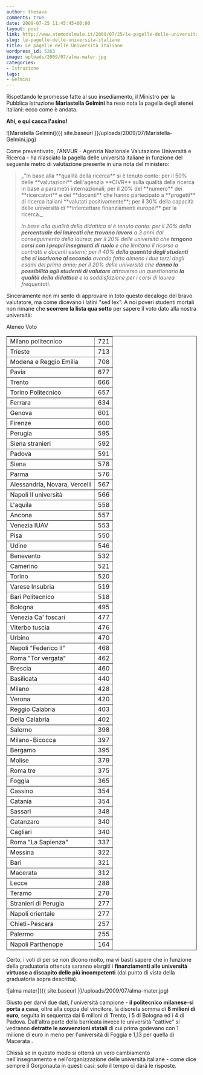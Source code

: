 ```yaml
---
author: thesave
comments: true
date: 2009-07-25 11:45:45+00:00
layout: post
link: http://www.atomodelmale.it/2009/07/25/le-pagelle-delle-universita-italiane/
slug: le-pagelle-delle-universita-italiane
title: Le pagelle delle Università Italiane
wordpress_id: 5263
image: uploads/2009/07/alma-mater.jpg
categories:
- Istruzione
tags:
- Gelmini
---
```


Rispettando le promesse fatte al suo insediamento, il Ministro per la Pubblica Istruzione **Mariastella Gelmini** ha reso nota la pagella degli atenei italiani: ecco come è andata.

**Ahi, e qui casca l'asino!**

![Maristella Gelmini]({{ site.baseurl }}/uploads/2009/07/Maristella-Gelmini.jpg)

Come preventivato, l'ANVUR - Agenzia Nazionale Valutazione Università e Ricerca - ha rilasciato la pagella delle università italiane in funzione del seguente metro di valutazione presente in una nota del ministero:

<blockquote>_"In base alla **qualità della ricerca** si è tenuto conto: per il 50% delle **valutazioni** dell'agenzia **CIVR** sulla qualità della ricerca in base a parametri internazionali; per il 20% del **numero** dei **ricercatori** e dei **docenti** che hanno partecipato a **progetti** di ricerca italiani **valutati  positivamente**; per il 30% della capacità delle università di **intercettare  finanziamenti  europei** per la ricerca._

_In base alla qualità della didattica si è tenuto conto: per il 20% della **percentuale  dei  laureati  che trovano lavoro** a 3 anni dal conseguimento della laurea; per il 20% delle università che **tengono corsi con i propri insegnanti di ruolo** e che limitano il ricorso a contratti e docenti esterni; per il 40% **della quantità degli studenti che si iscrivono al secondo** avendo fatto almeno i due terzi degli esami del primo anno; per il 20% delle università che **danno la possibilità agli studenti di valutare** attraverso un questionario **la qualità della didattica** e la soddisfazione per i corsi di laurea frequentati._</blockquote>

Sinceramente non mi sento di approvare in toto questo decalogo del bravo valutatore, ma come dicevano i latini "sed lex". A noi poveri studenti mortali non rimane che **scorrere la lista qua sotto** per sapere il voto dato alla nostra università:

<table style="margin-left: auto; margin-right: auto;" border="1" >
<tbody >
<tr >
Ateneo
Voto
</tr>
<tr >

<td >Milano politecnico
</td>

<td >721
</td>
</tr>
<tr >

<td >Trieste
</td>

<td >713
</td>
</tr>
<tr >

<td >Modena e Reggio Emilia
</td>

<td >708
</td>
</tr>
<tr >

<td >Pavia
</td>

<td >677
</td>
</tr>
<tr >

<td >Trento
</td>

<td >666
</td>
</tr>
<tr >

<td >Torino Politecnico
</td>

<td >657
</td>
</tr>
<tr >

<td >Ferrara
</td>

<td >634
</td>
</tr>
<tr >

<td >Genova
</td>

<td >601
</td>
</tr>
<tr >

<td >Firenze
</td>

<td >600
</td>
</tr>
<tr >

<td >Perugia
</td>

<td >595
</td>
</tr>
<tr >

<td >Siena stranieri
</td>

<td >592
</td>
</tr>
<tr >

<td >Padova
</td>

<td >591
</td>
</tr>
<tr >

<td >Siena
</td>

<td >578
</td>
</tr>
<tr >

<td >Parma
</td>

<td >576
</td>
</tr>
<tr >

<td >Alessandria, Novara, Vercelli
</td>

<td >567
</td>
</tr>
<tr >

<td >Napoli II università
</td>

<td >566
</td>
</tr>
<tr >

<td >L'aquila
</td>

<td >558
</td>
</tr>
<tr >

<td >Ancona
</td>

<td >557
</td>
</tr>
<tr >

<td >Venezia IUAV
</td>

<td >553
</td>
</tr>
<tr >

<td >Pisa
</td>

<td >550
</td>
</tr>
<tr >

<td >Udine
</td>

<td >546
</td>
</tr>
<tr >

<td >Benevento
</td>

<td >532
</td>
</tr>
<tr >

<td >Camerino
</td>

<td >521
</td>
</tr>
<tr >

<td >Torino
</td>

<td >520
</td>
</tr>
<tr >

<td >Varese Insubria
</td>

<td >519
</td>
</tr>
<tr >

<td >Bari Politecnico
</td>

<td >518
</td>
</tr>
<tr >

<td >Bologna
</td>

<td >495
</td>
</tr>
<tr >

<td >Venezia Ca' foscari
</td>

<td >477
</td>
</tr>
<tr >

<td >Viterbo tuscia
</td>

<td >476
</td>
</tr>
<tr >

<td >Urbino
</td>

<td >470
</td>
</tr>
<tr >

<td >Napoli "Federico II"
</td>

<td >468
</td>
</tr>
<tr >

<td >Roma "Tor vergata"
</td>

<td >462
</td>
</tr>
<tr >

<td >Brescia
</td>

<td >460
</td>
</tr>
<tr >

<td >Basilicata
</td>

<td >440
</td>
</tr>
<tr >

<td >Milano
</td>

<td >428
</td>
</tr>
<tr >

<td >Verona
</td>

<td >420
</td>
</tr>
<tr >

<td >Reggio Calabria
</td>

<td >403
</td>
</tr>
<tr >

<td >Della Calabria
</td>

<td >402
</td>
</tr>
<tr >

<td >Salerno
</td>

<td >398
</td>
</tr>
<tr >

<td >Milano-Bicocca
</td>

<td >397
</td>
</tr>
<tr >

<td >Bergamo
</td>

<td >395
</td>
</tr>
<tr >

<td >Molise
</td>

<td >379
</td>
</tr>
<tr >

<td >Roma tre
</td>

<td >375
</td>
</tr>
<tr >

<td >Foggia
</td>

<td >365
</td>
</tr>
<tr >

<td >Cassino
</td>

<td >354
</td>
</tr>
<tr >

<td >Catania
</td>

<td >354
</td>
</tr>
<tr >

<td >Sassari
</td>

<td >348
</td>
</tr>
<tr >

<td >Catanzaro
</td>

<td >340
</td>
</tr>
<tr >

<td >Cagliari
</td>

<td >340
</td>
</tr>
<tr >

<td >Roma "La Sapienza"
</td>

<td >337
</td>
</tr>
<tr >

<td >Messina
</td>

<td >322
</td>
</tr>
<tr >

<td >Bari
</td>

<td >321
</td>
</tr>
<tr >

<td >Macerata
</td>

<td >312
</td>
</tr>
<tr >

<td >Lecce
</td>

<td >288
</td>
</tr>
<tr >

<td >Teramo
</td>

<td >278
</td>
</tr>
<tr >

<td >Stranieri di Perugia
</td>

<td >277
</td>
</tr>
<tr >

<td >Napoli orientale
</td>

<td >277
</td>
</tr>
<tr >

<td >Chieti-Pescara
</td>

<td >257
</td>
</tr>
<tr >

<td >Palermo
</td>

<td >255
</td>
</tr>
<tr >

<td >Napoli Parthenope
</td>

<td >164
</td>
</tr>
</tbody></table>

Certo, i voti di per se non dicono molto, ma vi basti sapere che in funzione della graduatoria ottenuta saranno elargiti i **finanziamenti alle università virtuose a discapito delle più incompetenti** (dal punto di vista della graduatoria sopra descritta).

![alma mater]({{ site.baseurl }}/uploads/2009/07/alma-mater.jpg)

Giusto per darvi due dati, l'università campione - **il politecnico milanese**-**si porta a casa**, oltre alla coppa del vincitore, la discreta somma di **8 milioni di euro**, seguita in sequenza dai 6 milioni di Trento, i 5 di Bologna ed i 4 di Padova. Dall'altra parte della barricata invece le università "cattive" si vedranno **detratte le sovvenzioni statali** di cui prima godevano con 1 milione di euro in meno per l'università di Foggia e 1,13 per quella di Macerata .

Chissà se in questo modo si otterrà un vero cambiamento nell'insegnamento e nell'organizzazione delle università italiane - come dice sempre il Gorgonauta in questi casi: solo il tempo ci darà le risposte.
